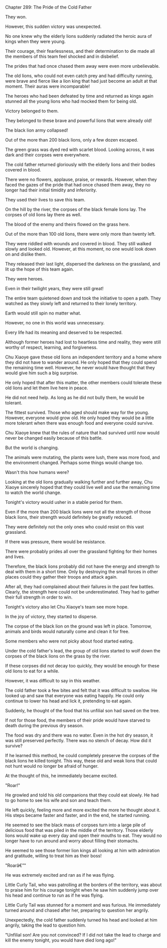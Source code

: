 Chapter 289: The Pride of the Cold Father

They won.

However, this sudden victory was unexpected.

No one knew why the elderly lions suddenly radiated the heroic aura of kings when they were young.

Their courage, their fearlessness, and their determination to die made all the members of this team feel shocked and in disbelief.

The prides that had once chased them away were even more unbelievable.

The old lions, who could not even catch prey and had difficulty running, were brave and fierce like a lion king that had just become an adult at that moment. Their auras were incomparable\!

The heroes who had been defeated by time and returned as kings again stunned all the young lions who had mocked them for being old.

Victory belonged to them.

They belonged to these brave and powerful lions that were already old\!

The black lion army collapsed\!

Out of the more than 200 black lions, only a few dozen escaped.

The green grass was dyed red with scarlet blood. Looking across, it was dark and their corpses were everywhere.

The cold father returned gloriously with the elderly lions and their bodies covered in blood.

There were no flowers, applause, praise, or rewards. However, when they faced the gazes of the pride that had once chased them away, they no longer had their initial timidity and inferiority.

They used their lives to save this team.

On the hill by the river, the corpses of the black female lions lay. The corpses of old lions lay there as well.

The blood of the enemy and theirs flowed on the grass here.

Out of the more than 100 old lions, there were only more than twenty left.

They were riddled with wounds and covered in blood. They still walked slowly and looked old. However, at this moment, no one would look down on and dislike them.

They released their last light, dispersed the darkness on the grassland, and lit up the hope of this team again.

They were heroes.

Even in their twilight years, they were still great\!

The entire team quietened down and took the initiative to open a path. They watched as they slowly left and returned to their lonely territory.

Earth would still spin no matter what.

However, no one in this world was unnecessary.

Every life had its meaning and deserved to be respected.

Although former heroes had lost to heartless time and reality, they were still worthy of respect, learning, and forgiveness.

Chu Xiaoye gave these old lions an independent territory and a home where they did not have to wander around. He only hoped that they could spend the remaining time well. However, he never would have thought that they would give him such a big surprise.

He only hoped that after this matter, the other members could tolerate these old lions and let them live here in peace.

He did not need help. As long as he did not bully them, he would be tolerant.

The fittest survived. Those who aged should make way for the young. However, everyone would grow old. He only hoped they would be a little more tolerant when there was enough food and everyone could survive.

Chu Xiaoye knew that the rules of nature that had survived until now would never be changed easily because of this battle.

But the world is changing.

The animals were mutating, the plants were lush, there was more food, and the environment changed. Perhaps some things would change too.

Wasn't this how humans were?

Looking at the old lions gradually walking further and further away, Chu Xiaoye sincerely hoped that they could live well and use the remaining time to watch the world change.

Tonight's victory would usher in a stable period for them.

Even if the more than 200 black lions were not all the strength of those black lions, their strength would definitely be greatly reduced.

They were definitely not the only ones who could resist on this vast grassland.

If there was pressure, there would be resistance.

There were probably prides all over the grassland fighting for their homes and lives.

Therefore, the black lions probably did not have the energy and strength to deal with them in a short time. Only by destroying the small forces in other places could they gather their troops and attack again.

After all, they had complained about their failures in the past few battles. Clearly, the strength here could not be underestimated. They had to gather their full strength in order to win.

Tonight's victory also let Chu Xiaoye's team see more hope.

In the joy of victory, they started to disperse.

The corpse of the black lion on the ground was left in place. Tomorrow, animals and birds would naturally come and clean it for free.

Some members who were not picky about food started eating.

Under the cold father's lead, the group of old lions started to wolf down the corpses of the black lions on the grass by the river.

If these corpses did not decay too quickly, they would be enough for these old lions to eat for a while.

However, it was difficult to say in this weather.

The cold father took a few bites and felt that it was difficult to swallow. He looked up and saw that everyone was eating happily. He could only continue to lower his head and lick it, pretending to eat again.

Suddenly, he thought of the food that his unfilial son had saved on the tree.

If not for those food, the members of their pride would have starved to death during the previous dry season.

The food was dry and there was no water. Even in the hot dry season, it was still preserved perfectly. There was no stench of decay. How did it survive?

If he learned this method, he could completely preserve the corpses of the black lions he killed tonight. This way, these old and weak lions that could not hunt would no longer be afraid of hunger.

At the thought of this, he immediately became excited.

"Roar\!"

He growled and told his old companions that they could eat slowly. He had to go home to see his wife and son and teach them.

He left quickly, feeling more and more excited the more he thought about it. His steps became faster and faster, and in the end, he started running.

He seemed to see the black mass of corpses turn into a large pile of delicious food that was piled in the middle of the territory. Those elderly lions would wake up every day and open their mouths to eat. They would no longer have to run around and worry about filling their stomachs.

He seemed to see those former lion kings all looking at him with admiration and gratitude, willing to treat him as their boss\!

"Roarâ€”"

He was extremely excited and ran as if he was flying.

Little Curly Tail, who was patrolling at the borders of the territory, was about to praise him for his courage tonight when he saw him suddenly jump over his head and continue to run as if he was flying.

Little Curly Tail was stunned for a moment and was furious. He immediately turned around and chased after her, preparing to question her angrily.

Unexpectedly, the cold father suddenly turned his head and looked at him angrily, taking the lead to question him.

"Unfilial son\! Are you not convinced? If I did not take the lead to charge and kill the enemy tonight, you would have died long ago\!"